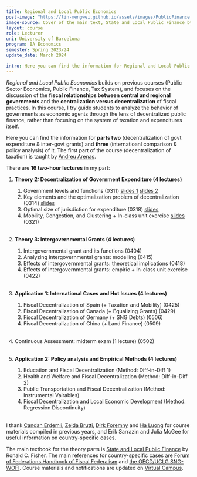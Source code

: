 ```yaml
---
title: Regional and Local Public Economics
post-image: "https://lin-mengwei.github.io/assets/images/PublicFinance.png"
image-source: Cover of the main text, State and Local Public Finance by Ronald Fisher. 
layout: course
role: Lecturer
uni: University of Barcelona
program: BA Economics 
semester: Spring 2023/24
update_date: March 2024

intro: Here you can find the information for Regional and Local Public Economics taught in Spring semester, 2023/24. This is a <b>third-year compulsory course</b> for undergraduate Economics majors at the University of Barcelona.
---
```



*Regional and Local Public Economics* builds on previous courses (Public Sector Economics, Public Finance, Tax System), and focuses on the discussion of the <b>fiscal relationships between central and regional governments</b> and the <b>centralization versus decentralization</b> of fiscal practices. In this course, I try guide students to analyze the behavior of governments as economic agents through the lens of decentralized public finance, rather than focusing on the system of taxation and expenditures itself.

Here you can find the information for <b>parts two</b> (decentralization of govt expenditure & inter-govt grants) and <b>three</b> (internatioanl comparison & policy analysis) of it. The first part of the course (decentralization of taxation) is taught by [Andreu Arenas](https://sites.google.com/site/andreuarenasweb/home).

There are **16 two-hour lectures** in my part:

1. <b>Theory 2: Decentralization of Government Expenditure (4 lectures) </b><br>
	1. Government levels and functions (0311) [slides 1](https://campusvirtual.ub.edu/pluginfile.php/8091574/mod_resource/content/6/0311_expenditure_decentralization_I_studs.pdf) [slides 2](https://campusvirtual.ub.edu/pluginfile.php/8101281/mod_resource/content/2/0314_expenditure_decentralization_I_cont_studs.pdf)<br>
	2. Key elements and the optimalization problem of decentralization (0314) [slides](https://campusvirtual.ub.edu/pluginfile.php/8101280/mod_resource/content/1/031418_expenditure_decentralization_II_studs.pdf)<br>
	3. Optimal size of jurisdiction for expenditure (0318) [slides](https://campusvirtual.ub.edu/pluginfile.php/8109586/mod_resource/content/1/0321_expenditure_decentralization_III_studs.pdf)<br>
	4. Mobility, Congestion, and Clustering + In-class unit exercise [slides](https://campusvirtual.ub.edu/pluginfile.php/8109586/mod_resource/content/1/0321_expenditure_decentralization_III_studs.pdf) (0321)
<br><br>

2. <b>Theory 3: Intergovernmental Grants (4 lectures)</b> <br>
	1. Intergovernmental grant and its functions (0404) <br>
	2. Analyzing intergovernmental grants: modelling (0415)<br>
	3. Effects of intergovernmental grants: theoretical implications (0418) <br>
	4. Effects of intergovernmental grants: empiric + In-class unit exercise (0422)
<br><br>

3. <b>Application 1: International Cases and Hot Issues (4 lectures)</b> <br>
	1. Fiscal Decentralization of Spain (+ Taxation and Mobility) (0425)<br>
	2. Fiscal Decentralization of Canada (+ Equalizing Grants) (0429)<br>
	3. Fiscal Decentralization of Germany (+ SNG Debts) (0506)<br>
	4. Fiscal Decentralization of China (+ Land Finance) (0509)
<br><br>

4. Continuous Assessment: midterm exam (1 lecture) (0502)<br><br>

5. <b>Application 2: Policy analysis and Empirical Methods (4 lectures) </b><br>
	1. Education and Fiscal Decentralization (Method: Diff-in-Diff 1)<br>
	2. Health and Welfare and Fiscal Decentralization (Method: Diff-in-Diff 2)<br>
	3. Public Transportation and Fiscal Decentralization (Method: Instrumental Vairables)<br>
	4. Fiscal Decentralization and Local Economic Development (Method: Regression Discontinuity)
<br><br>

I thank [Candan Erdemli](https://candanerdemli.com/), [Zelda Brutti](https://sites.google.com/site/zeldabrutti/),  [Dirk Foremny](http://foremny.eu/) and [Ha Luong](https://haluong.weebly.com/) for course materials compiled in previous years, and Erik Sarrazin and Julia McGee for useful information on country-specific cases.

The main textbook for the theory parts is [State and Local Public Finance](https://www.routledge.com/State-and-Local-Public-Finance/Fisher/p/book/9780367467234) by Ronald C. Fisher. The main references for country-specific cases are [Forum of Federations Handbook of Fiscal Federalism](https://forumfed.org/wp-content/uploads/2023/08/978-3-030-97258-5-3.pdf) and [the OECD/UCLG SNG-WOFI](www.sng-wofi.org/country-profiles/). Course materials and notifications are updated on [Virtual Campus](https://campusvirtual.ub.edu/course/view.php?id=68724).